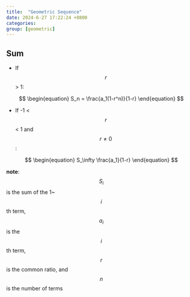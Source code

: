 ```yaml
---
title:  "Geometric Sequence"
date: 2024-6-27 17:22:24 +0800
categories: 
group: [geometric]
---
```


## Sum 
* If $$r$$ > 1:

$$
\begin{equation}
S_n = \frac{a_1(1-r^n)}{1-r} 
\end{equation}
$$

* If -1 < $$r$$ < 1 and $$r \neq  0$$:

$$ 
\begin{equation}
S_\infty \frac{a_1}{1-r}
\end{equation}
$$


**note**: $$S_i$$ is the sum of the 1~$$i$$th term, $$a_i$$ is the $$i$$th term, $$r$$ is the common ratio, and $$n$$ is the number of terms 